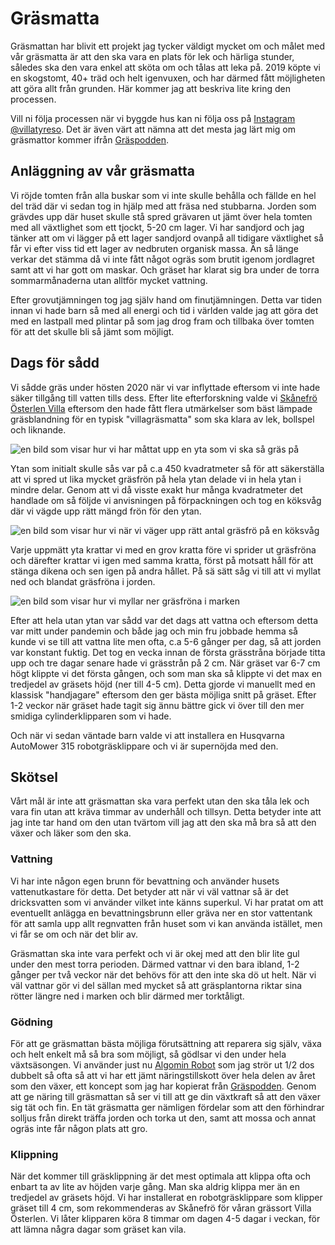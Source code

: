 # Gräsmatta

Gräsmattan har blivit ett projekt jag tycker väldigt mycket om och målet med vår gräsmatta är att den ska vara en plats för lek och härliga stunder, således ska den vara enkel att sköta om och tålas att leka på. 2019 köpte vi en skogstomt, 40+ träd och helt igenvuxen, och har därmed fått möjligheten att göra allt från grunden. Här kommer jag att beskriva lite kring den processen. 

Vill ni följa processen när vi byggde hus kan ni följa oss på [Instagram @villatyreso](https://www.instagram.com/villatyreso/). Det är även värt att nämna att det mesta jag lärt mig om gräsmattor kommer ifrån [Gräspodden](https://graspodden.simplecast.com/).

## Anläggning av vår gräsmatta

Vi röjde tomten från alla buskar som vi inte skulle behålla och fällde en hel del träd där vi sedan tog in hjälp med att fräsa ned stubbarna. Jorden som grävdes upp där huset skulle stå spred grävaren ut jämt över hela tomten med all växtlighet som ett tjockt, 5-20 cm lager. Vi har sandjord och jag tänker att om vi lägger på ett lager sandjord ovanpå all tidigare växtlighet så får vi efter viss tid ett lager av nedbruten organisk massa. Än så länge verkar det stämma då vi inte fått något ogräs som brutit igenom jordlagret samt att vi har gott om maskar. Och gräset har klarat sig bra under de torra sommarmånaderna utan alltför mycket vattning.

Efter grovutjämningen tog jag själv hand om finutjämningen. Detta var tiden innan vi hade barn så med all energi och tid i världen valde jag att göra det med en lastpall med plintar på som jag drog fram och tillbaka över tomten för att det skulle bli så jämt som möjligt.

## Dags för sådd

Vi sådde gräs under hösten 2020 när vi var inflyttade eftersom vi inte hade säker tillgång till vatten tills dess. Efter lite efterforskning valde vi [Skånefrö Österlen Villa](https://skanefro.se/shop/alla/proffs-anlaggare/park-gronytor/grasfro-osterlen-villa-20kg/) eftersom den hade fått flera utmärkelser som bäst lämpade gräsblandning för en typisk "villagräsmatta" som ska klara av lek, bollspel och liknande.

![en bild som visar hur vi har måttat upp en yta som vi ska så gräs på](./assets/gras01.jpeg)

Ytan som initialt skulle sås var på c.a 450 kvadratmeter så för att säkerställa att vi spred ut lika mycket gräsfrön på hela ytan delade vi in hela ytan i mindre delar. Genom att vi då visste exakt hur många kvadratmeter det handlade om så följde vi anvisningen på förpackningen och tog en köksvåg där vi vägde upp rätt mängd frön för den ytan.

![en bild som visar hur vi när vi väger upp rätt antal gräsfrö på en köksvåg](./assets/gras02.jpeg)

Varje uppmätt yta krattar vi med en grov kratta före vi sprider ut gräsfröna och därefter krattar vi igen med samma kratta, först på motsatt håll för att stänga dikena och sen igen på andra hållet. På sä sätt såg vi till att vi myllat ned och blandat gräsfröna i jorden.

![en bild som visar hur vi myllar ner gräsfröna i marken](./assets/gras03.jpeg)

Efter att hela utan ytan var sådd var det dags att vattna och eftersom detta var mitt under pandemin och både jag och min fru jobbade hemma så kunde vi se till att vattna lite men ofta, c.a 5-6 gånger per dag, så att jorden var konstant fuktig. Det tog en vecka innan de första grässtråna började titta upp och tre dagar senare hade vi grässtrån på 2 cm.
När gräset var 6-7 cm högt klippte vi det första gången, och som man ska så klippte vi det max en tredjedel av gräsets höjd (ner till 4-5 cm). Detta gjorde vi manuellt med en klassisk "handjagare" eftersom den ger bästa möjliga snitt på gräset. Efter 1-2 veckor när gräset hade tagit sig ännu bättre gick vi över till den mer smidiga cylinderklipparen som vi hade. 

Och när vi sedan väntade barn valde vi att installera en Husqvarna AutoMower 315 robotgräsklippare och vi är supernöjda med den.

## Skötsel

Vårt mål är inte att gräsmattan ska vara perfekt utan den ska tåla lek och vara fin utan att kräva timmar av underhåll och tillsyn. Detta betyder inte att jag inte tar hand om den utan tvärtom vill jag att den ska må bra så att den växer och läker som den ska.

### Vattning

Vi har inte någon egen brunn för bevattning och använder husets vattenutkastare för detta. Det betyder att när vi väl vattnar så är det dricksvatten som vi använder vilket inte känns superkul. Vi har pratat om att eventuellt anlägga en bevattningsbrunn eller gräva ner en stor vattentank för att samla upp allt regnvatten från huset som vi kan använda istället, men vi får se om och när det blir av.

Gräsmattan ska inte vara perfekt och vi är okej med att den blir lite gul under den mest torra perioden. Därmed vattnar vi den bara ibland, 1-2 gånger per två veckor när det behövs för att den inte ska dö ut helt. När vi väl vattnar gör vi del sällan med mycket så att gräsplantorna riktar sina rötter längre ned i marken och blir därmed mer torktåligt.

### Gödning

För att ge gräsmattan bästa möjliga förutsättning att reparera sig själv, växa och helt enkelt må så bra som möjligt, så gödlsar vi den under hela växtsäsongen. Vi använder just nu [Algomin Robot](https://www.algomin.se/produkter/algomin-robot/) som jag strör ut 1/2 dos dubbelt så ofta så att vi har ett jämt näringstillskott över hela delen av året som den växer, ett koncept som jag har kopierat från [Gräspodden](https://graspodden.simplecast.com/). Genom att ge näring till gräsmattan så ser vi till att ge din växtkraft så att den växer sig tät och fin. En tät gräsmatta ger nämligen fördelar som att den förhindrar solljus från direkt träffa jorden och torka ut den, samt att mossa och annat ogräs inte får någon plats att gro.

### Klippning

När det kommer till gräsklippning är det mest optimala att klippa ofta och enbart ta av lite av höjden varje gång. Man ska aldrig klippa mer än en tredjedel av gräsets höjd. 
Vi har installerat en robotgräsklippare som klipper gräset till 4 cm, som rekommenderas av Skånefrö för våran grässort Villa Österlen. Vi låter klipparen köra 8 timmar om dagen 4-5 dagar i veckan, för att lämna några dagar som gräset kan vila.